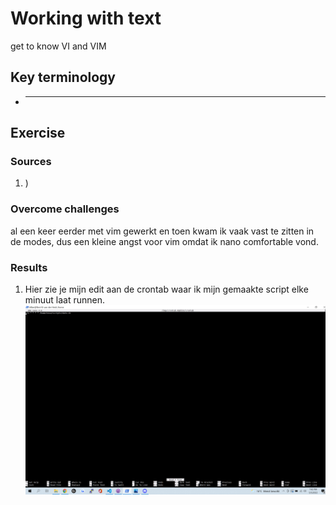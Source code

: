 # Working with text
get to know VI and VIM

## Key terminology
 - ***
 


## Exercise
### Sources
1. )



### Overcome challenges
al een keer eerder met vim gewerkt en toen kwam ik vaak vast te zitten in de modes, dus een kleine angst voor vim omdat ik nano comfortable vond.


### Results

1. Hier zie je mijn edit aan de crontab waar ik mijn gemaakte script elke minuut laat runnen.
![SS](../../00_includes/LNX-08/crontab.png)